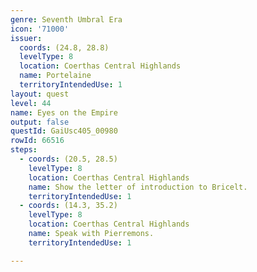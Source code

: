 ```yaml
---
genre: Seventh Umbral Era
icon: '71000'
issuer:
  coords: (24.8, 28.8)
  levelType: 8
  location: Coerthas Central Highlands
  name: Portelaine
  territoryIntendedUse: 1
layout: quest
level: 44
name: Eyes on the Empire
output: false
questId: GaiUsc405_00980
rowId: 66516
steps:
  - coords: (20.5, 28.5)
    levelType: 8
    location: Coerthas Central Highlands
    name: Show the letter of introduction to Bricelt.
    territoryIntendedUse: 1
  - coords: (14.3, 35.2)
    levelType: 8
    location: Coerthas Central Highlands
    name: Speak with Pierremons.
    territoryIntendedUse: 1

---
```

